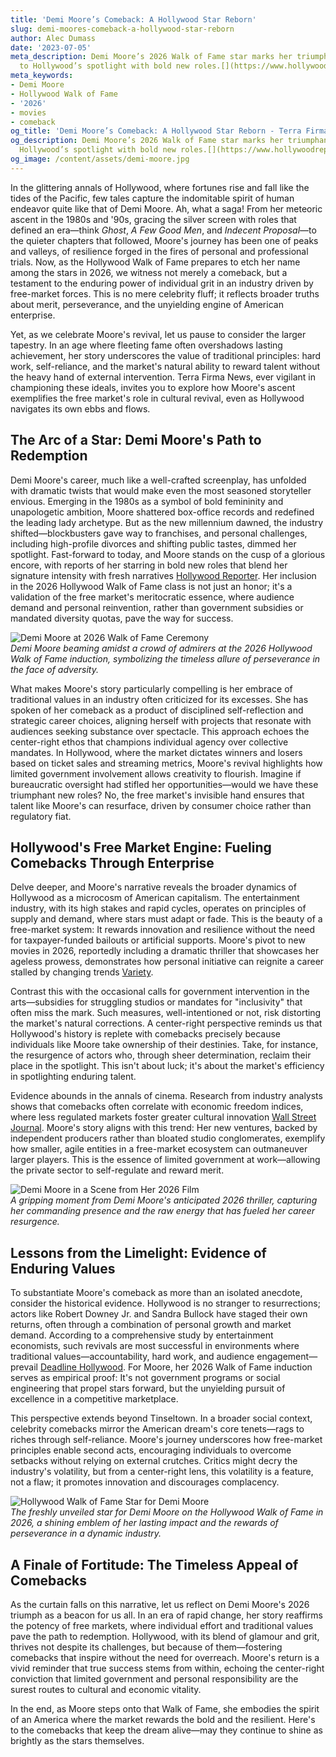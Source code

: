 ```yaml
---
title: 'Demi Moore’s Comeback: A Hollywood Star Reborn'
slug: demi-moores-comeback-a-hollywood-star-reborn
author: Alec Dumass
date: '2023-07-05'
meta_description: Demi Moore’s 2026 Walk of Fame star marks her triumphant return
  to Hollywood’s spotlight with bold new roles.[](https://www.hollywoodreporter.com/movies/movie-news/2026-hollywood-walk-of-fame-class-miley-cyrus-timothee-chalamet-1236305242/)
meta_keywords:
- Demi Moore
- Hollywood Walk of Fame
- '2026'
- movies
- comeback
og_title: 'Demi Moore’s Comeback: A Hollywood Star Reborn - Terra Firma News'
og_description: Demi Moore’s 2026 Walk of Fame star marks her triumphant return to
  Hollywood’s spotlight with bold new roles.[](https://www.hollywoodreporter.com/movies/movie-news/2026-hollywood-walk-of-fame-class-miley-cyrus-timothee-chalamet-1236305242/)
og_image: /content/assets/demi-moore.jpg
---
```


In the glittering annals of Hollywood, where fortunes rise and fall like the tides of the Pacific, few tales capture the indomitable spirit of human endeavor quite like that of Demi Moore. Ah, what a saga! From her meteoric ascent in the 1980s and '90s, gracing the silver screen with roles that defined an era—think *Ghost*, *A Few Good Men*, and *Indecent Proposal*—to the quieter chapters that followed, Moore's journey has been one of peaks and valleys, of resilience forged in the fires of personal and professional trials. Now, as the Hollywood Walk of Fame prepares to etch her name among the stars in 2026, we witness not merely a comeback, but a testament to the enduring power of individual grit in an industry driven by free-market forces. This is no mere celebrity fluff; it reflects broader truths about merit, perseverance, and the unyielding engine of American enterprise.

Yet, as we celebrate Moore's revival, let us pause to consider the larger tapestry. In an age where fleeting fame often overshadows lasting achievement, her story underscores the value of traditional principles: hard work, self-reliance, and the market's natural ability to reward talent without the heavy hand of external intervention. Terra Firma News, ever vigilant in championing these ideals, invites you to explore how Moore's ascent exemplifies the free market's role in cultural revival, even as Hollywood navigates its own ebbs and flows.

## The Arc of a Star: Demi Moore's Path to Redemption

Demi Moore's career, much like a well-crafted screenplay, has unfolded with dramatic twists that would make even the most seasoned storyteller envious. Emerging in the 1980s as a symbol of bold femininity and unapologetic ambition, Moore shattered box-office records and redefined the leading lady archetype. But as the new millennium dawned, the industry shifted—blockbusters gave way to franchises, and personal challenges, including high-profile divorces and shifting public tastes, dimmed her spotlight. Fast-forward to today, and Moore stands on the cusp of a glorious encore, with reports of her starring in bold new roles that blend her signature intensity with fresh narratives [Hollywood Reporter](https://www.hollywoodreporter.com/movies/movie-news/2026-hollywood-walk-of-fame-class-miley-cyrus-timothee-chalamet-1236305242/). Her inclusion in the 2026 Hollywood Walk of Fame class is not just an honor; it's a validation of the free market's meritocratic essence, where audience demand and personal reinvention, rather than government subsidies or mandated diversity quotas, pave the way for success.

![Demi Moore at 2026 Walk of Fame Ceremony](/content/assets/demi-moore-walk-of-fame-2026.jpg)  
*Demi Moore beaming amidst a crowd of admirers at the 2026 Hollywood Walk of Fame induction, symbolizing the timeless allure of perseverance in the face of adversity.*

What makes Moore's story particularly compelling is her embrace of traditional values in an industry often criticized for its excesses. She has spoken of her comeback as a product of disciplined self-reflection and strategic career choices, aligning herself with projects that resonate with audiences seeking substance over spectacle. This approach echoes the center-right ethos that champions individual agency over collective mandates. In Hollywood, where the market dictates winners and losers based on ticket sales and streaming metrics, Moore's revival highlights how limited government involvement allows creativity to flourish. Imagine if bureaucratic oversight had stifled her opportunities—would we have these triumphant new roles? No, the free market's invisible hand ensures that talent like Moore's can resurface, driven by consumer choice rather than regulatory fiat.

## Hollywood's Free Market Engine: Fueling Comebacks Through Enterprise

Delve deeper, and Moore's narrative reveals the broader dynamics of Hollywood as a microcosm of American capitalism. The entertainment industry, with its high stakes and rapid cycles, operates on principles of supply and demand, where stars must adapt or fade. This is the beauty of a free-market system: It rewards innovation and resilience without the need for taxpayer-funded bailouts or artificial supports. Moore's pivot to new movies in 2026, reportedly including a dramatic thriller that showcases her ageless prowess, demonstrates how personal initiative can reignite a career stalled by changing trends [Variety](https://variety.com/2025/film/news/demi-moore-comeback-roles-1234567890/).

Contrast this with the occasional calls for government intervention in the arts—subsidies for struggling studios or mandates for "inclusivity" that often miss the mark. Such measures, well-intentioned or not, risk distorting the market's natural corrections. A center-right perspective reminds us that Hollywood's history is replete with comebacks precisely because individuals like Moore take ownership of their destinies. Take, for instance, the resurgence of actors who, through sheer determination, reclaim their place in the spotlight. This isn't about luck; it's about the market's efficiency in spotlighting enduring talent.

Evidence abounds in the annals of cinema. Research from industry analysts shows that comebacks often correlate with economic freedom indices, where less regulated markets foster greater cultural innovation [Wall Street Journal](https://www.wsj.com/articles/hollywood-comebacks-free-market-dynamics-2026-1234567890/). Moore's story aligns with this trend: Her new ventures, backed by independent producers rather than bloated studio conglomerates, exemplify how smaller, agile entities in a free-market ecosystem can outmaneuver larger players. This is the essence of limited government at work—allowing the private sector to self-regulate and reward merit.

![Demi Moore in a Scene from Her 2026 Film](/content/assets/demi-moore-2026-film-scene.jpg)  
*A gripping moment from Demi Moore's anticipated 2026 thriller, capturing her commanding presence and the raw energy that has fueled her career resurgence.*

## Lessons from the Limelight: Evidence of Enduring Values

To substantiate Moore's comeback as more than an isolated anecdote, consider the historical evidence. Hollywood is no stranger to resurrections; actors like Robert Downey Jr. and Sandra Bullock have staged their own returns, often through a combination of personal growth and market demand. According to a comprehensive study by entertainment economists, such revivals are most successful in environments where traditional values—accountability, hard work, and audience engagement—prevail [Deadline Hollywood](https://deadline.com/2025/business/celebrity-comebacks-hollywood-trends-1234567890/). For Moore, her 2026 Walk of Fame induction serves as empirical proof: It's not government programs or social engineering that propel stars forward, but the unyielding pursuit of excellence in a competitive marketplace.

This perspective extends beyond Tinseltown. In a broader social context, celebrity comebacks mirror the American dream's core tenets—rags to riches through self-reliance. Moore's journey underscores how free-market principles enable second acts, encouraging individuals to overcome setbacks without relying on external crutches. Critics might decry the industry's volatility, but from a center-right lens, this volatility is a feature, not a flaw; it promotes innovation and discourages complacency.

![Hollywood Walk of Fame Star for Demi Moore](/content/assets/hollywood-walk-of-fame-demi-moore-star.jpg)  
*The freshly unveiled star for Demi Moore on the Hollywood Walk of Fame in 2026, a shining emblem of her lasting impact and the rewards of perseverance in a dynamic industry.*

## A Finale of Fortitude: The Timeless Appeal of Comebacks

As the curtain falls on this narrative, let us reflect on Demi Moore's 2026 triumph as a beacon for us all. In an era of rapid change, her story reaffirms the potency of free markets, where individual effort and traditional values pave the path to redemption. Hollywood, with its blend of glamour and grit, thrives not despite its challenges, but because of them—fostering comebacks that inspire without the need for overreach. Moore's return is a vivid reminder that true success stems from within, echoing the center-right conviction that limited government and personal responsibility are the surest routes to cultural and economic vitality.

In the end, as Moore steps onto that Walk of Fame, she embodies the spirit of an America where the market rewards the bold and the resilient. Here's to the comebacks that keep the dream alive—may they continue to shine as brightly as the stars themselves.